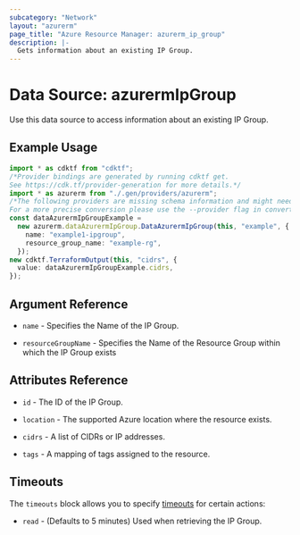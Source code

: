 ```yaml
---
subcategory: "Network"
layout: "azurerm"
page_title: "Azure Resource Manager: azurerm_ip_group"
description: |-
  Gets information about an existing IP Group.
---
```


# Data Source: azurermIpGroup

Use this data source to access information about an existing IP Group.

## Example Usage

```typescript
import * as cdktf from "cdktf";
/*Provider bindings are generated by running cdktf get.
See https://cdk.tf/provider-generation for more details.*/
import * as azurerm from "./.gen/providers/azurerm";
/*The following providers are missing schema information and might need manual adjustments to synthesize correctly: azurerm.
For a more precise conversion please use the --provider flag in convert.*/
const dataAzurermIpGroupExample =
  new azurerm.dataAzurermIpGroup.DataAzurermIpGroup(this, "example", {
    name: "example1-ipgroup",
    resource_group_name: "example-rg",
  });
new cdktf.TerraformOutput(this, "cidrs", {
  value: dataAzurermIpGroupExample.cidrs,
});

```

## Argument Reference

*   `name` - Specifies the Name of the IP Group.

*   `resourceGroupName` - Specifies the Name of the Resource Group within which the IP Group exists

## Attributes Reference

*   `id` - The ID of the IP Group.

*   `location` - The supported Azure location where the resource exists.

*   `cidrs` - A list of CIDRs or IP addresses.

*   `tags` - A mapping of tags assigned to the resource.

## Timeouts

The `timeouts` block allows you to specify [timeouts](https://www.terraform.io/language/resources/syntax#operation-timeouts) for certain actions:

* `read` - (Defaults to 5 minutes) Used when retrieving the IP Group.
